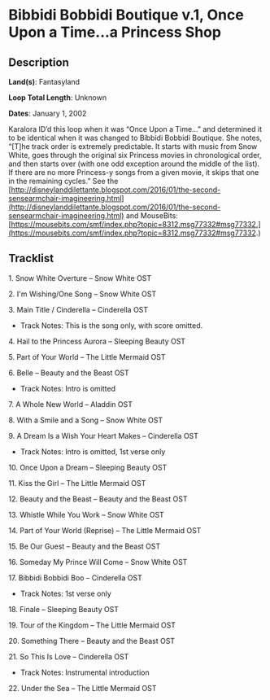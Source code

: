 # Bibbidi Bobbidi Boutique v.1, Once Upon a Time...a Princess Shop

## Description

**Land(s)**: Fantasyland

**Loop Total Length**: Unknown

**Dates**: January 1, 2002

Karalora ID’d this loop when it was “Once Upon a Time…” and determined it to be identical when it was changed to Bibbidi Bobbidi Boutique. She notes, “[T]he track order is extremely predictable. It starts with music from Snow White, goes through the original six Princess movies in chronological order, and then starts over (with one odd exception around the middle of the list). If there are no more Princess-y songs from a given movie, it skips that one in the remaining cycles.” See the [http://disneylanddilettante.blogspot.com/2016/01/the-second-sensearmchair-imagineering.html](http://disneylanddilettante.blogspot.com/2016/01/the-second-sensearmchair-imagineering.html) and MouseBits: [https://mousebits.com/smf/index.php?topic=8312.msg77332#msg77332.](https://mousebits.com/smf/index.php?topic=8312.msg77332#msg77332.)

## Tracklist

1\. Snow White Overture – Snow White OST



2\. I'm Wishing/One Song – Snow White OST



3\. Main Title / Cinderella – Cinderella OST

- Track Notes: This is the song only, with score omitted.

4\. Hail to the Princess Aurora – Sleeping Beauty OST



5\. Part of Your World – The Little Mermaid OST



6\. Belle – Beauty and the Beast OST

- Track Notes: Intro is omitted

7\. A Whole New World – Aladdin OST



8\. With a Smile and a Song – Snow White OST



9\. A Dream Is a Wish Your Heart Makes – Cinderella OST

- Track Notes: Intro is omitted, 1st verse only

10\. Once Upon a Dream – Sleeping Beauty OST



11\. Kiss the Girl – The Little Mermaid OST



12\. Beauty and the Beast – Beauty and the Beast OST



13\. Whistle While You Work – Snow White OST



14\. Part of Your World (Reprise) – The Little Mermaid OST



15\. Be Our Guest – Beauty and the Beast OST



16\. Someday My Prince Will Come – Snow White OST



17\. Bibbidi Bobbidi Boo – Cinderella OST

- Track Notes: 1st verse only

18\. Finale – Sleeping Beauty OST



19\. Tour of the Kingdom – The Little Mermaid OST



20\. Something There – Beauty and the Beast OST



21\. So This Is Love – Cinderella OST

- Track Notes: Instrumental introduction

22\. Under the Sea – The Little Mermaid OST



